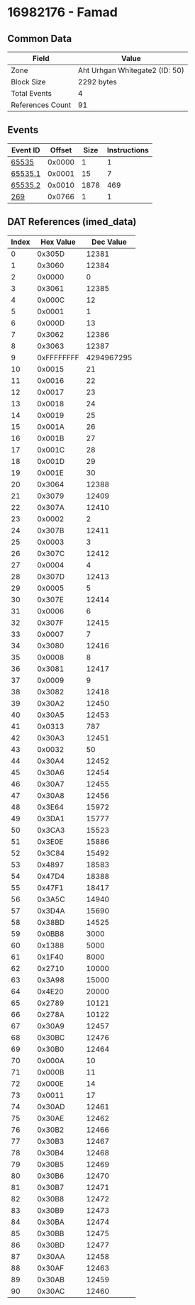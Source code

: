 # 16982176 - Famad

## Common Data

| Field            | Value                          |
|------------------|--------------------------------|
| Zone             | Aht Urhgan Whitegate2 (ID: 50) |
| Block Size       | 2292 bytes                     |
| Total Events     | 4                              |
| References Count | 91                             |

## Events

| Event ID                | Offset   |   Size |   Instructions |
|-------------------------|----------|--------|----------------|
| [65535](./65535.md)     | 0x0000   |      1 |              1 |
| [65535.1](./65535.1.md) | 0x0001   |     15 |              7 |
| [65535.2](./65535.2.md) | 0x0010   |   1878 |            469 |
| [269](./269.md)         | 0x0766   |      1 |              1 |

## DAT References (imed_data)

|   Index | Hex Value   |   Dec Value |
|---------|-------------|-------------|
|       0 | 0x305D      |       12381 |
|       1 | 0x3060      |       12384 |
|       2 | 0x0000      |           0 |
|       3 | 0x3061      |       12385 |
|       4 | 0x000C      |          12 |
|       5 | 0x0001      |           1 |
|       6 | 0x000D      |          13 |
|       7 | 0x3062      |       12386 |
|       8 | 0x3063      |       12387 |
|       9 | 0xFFFFFFFF  |  4294967295 |
|      10 | 0x0015      |          21 |
|      11 | 0x0016      |          22 |
|      12 | 0x0017      |          23 |
|      13 | 0x0018      |          24 |
|      14 | 0x0019      |          25 |
|      15 | 0x001A      |          26 |
|      16 | 0x001B      |          27 |
|      17 | 0x001C      |          28 |
|      18 | 0x001D      |          29 |
|      19 | 0x001E      |          30 |
|      20 | 0x3064      |       12388 |
|      21 | 0x3079      |       12409 |
|      22 | 0x307A      |       12410 |
|      23 | 0x0002      |           2 |
|      24 | 0x307B      |       12411 |
|      25 | 0x0003      |           3 |
|      26 | 0x307C      |       12412 |
|      27 | 0x0004      |           4 |
|      28 | 0x307D      |       12413 |
|      29 | 0x0005      |           5 |
|      30 | 0x307E      |       12414 |
|      31 | 0x0006      |           6 |
|      32 | 0x307F      |       12415 |
|      33 | 0x0007      |           7 |
|      34 | 0x3080      |       12416 |
|      35 | 0x0008      |           8 |
|      36 | 0x3081      |       12417 |
|      37 | 0x0009      |           9 |
|      38 | 0x3082      |       12418 |
|      39 | 0x30A2      |       12450 |
|      40 | 0x30A5      |       12453 |
|      41 | 0x0313      |         787 |
|      42 | 0x30A3      |       12451 |
|      43 | 0x0032      |          50 |
|      44 | 0x30A4      |       12452 |
|      45 | 0x30A6      |       12454 |
|      46 | 0x30A7      |       12455 |
|      47 | 0x30A8      |       12456 |
|      48 | 0x3E64      |       15972 |
|      49 | 0x3DA1      |       15777 |
|      50 | 0x3CA3      |       15523 |
|      51 | 0x3E0E      |       15886 |
|      52 | 0x3C84      |       15492 |
|      53 | 0x4897      |       18583 |
|      54 | 0x47D4      |       18388 |
|      55 | 0x47F1      |       18417 |
|      56 | 0x3A5C      |       14940 |
|      57 | 0x3D4A      |       15690 |
|      58 | 0x38BD      |       14525 |
|      59 | 0x0BB8      |        3000 |
|      60 | 0x1388      |        5000 |
|      61 | 0x1F40      |        8000 |
|      62 | 0x2710      |       10000 |
|      63 | 0x3A98      |       15000 |
|      64 | 0x4E20      |       20000 |
|      65 | 0x2789      |       10121 |
|      66 | 0x278A      |       10122 |
|      67 | 0x30A9      |       12457 |
|      68 | 0x30BC      |       12476 |
|      69 | 0x30B0      |       12464 |
|      70 | 0x000A      |          10 |
|      71 | 0x000B      |          11 |
|      72 | 0x000E      |          14 |
|      73 | 0x0011      |          17 |
|      74 | 0x30AD      |       12461 |
|      75 | 0x30AE      |       12462 |
|      76 | 0x30B2      |       12466 |
|      77 | 0x30B3      |       12467 |
|      78 | 0x30B4      |       12468 |
|      79 | 0x30B5      |       12469 |
|      80 | 0x30B6      |       12470 |
|      81 | 0x30B7      |       12471 |
|      82 | 0x30B8      |       12472 |
|      83 | 0x30B9      |       12473 |
|      84 | 0x30BA      |       12474 |
|      85 | 0x30BB      |       12475 |
|      86 | 0x30BD      |       12477 |
|      87 | 0x30AA      |       12458 |
|      88 | 0x30AF      |       12463 |
|      89 | 0x30AB      |       12459 |
|      90 | 0x30AC      |       12460 |
